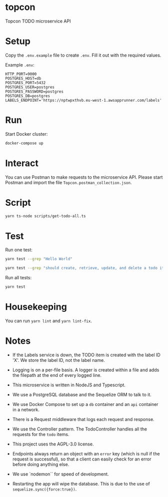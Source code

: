 # topcon

Topcon TODO microservice API


# Setup

Copy the `.env.example` file to create `.env`. Fill it out with the required values.

Example `.env`:  
```
HTTP_PORT=9000
POSTGRES_HOST=db
POSTGRES_PORT=5432
POSTGRES_USER=postgres
POSTGRES_PASSWORD=postgres
POSTGRES_DB=postgres
LABELS_ENDPOINT='https://nptwpxthvb.eu-west-1.awsapprunner.com/labels'
```


# Run

Start Docker cluster:

```bash
docker-compose up
```


# Interact

You can use Postman to make requests to the microservice API. Please start Postman and import the file `Topcon.postman_collection.json`.


# Script

```bash
yarn ts-node scripts/get-todo-all.ts
```


# Test

Run one test:

```bash
yarn test --grep "Hello World"

yarn test --grep "should create, retrieve, update, and delete a todo item"
```

Run all tests:

```bash
yarn test
```


# Housekeeping

You can run `yarn lint` and `yarn lint-fix`.


# Notes

* If the Labels service is down, the TODO item is created with the label ID 'X'. We store the label ID, not the label name.

* Logging is on a per-file basis. A logger is created within a file and adds the filepath at the end of every logged line.

* This microservice is written in NodeJS and Typescript.

* We use a PostgreSQL database and the Sequelize ORM to talk to it.

* We use Docker Compose to set up a `db` container and an `api` container in a network.

* There is a Request middleware that logs each request and response.

* We use the Controller pattern. The TodoController handles all the requests for the `todo` items.

* This project uses the AGPL-3.0 license.

* Endpoints always return an object with an `error` key (which is null if the request is successful), so that a client can easily check for an error before doing anything else.

* We use `nodemon`` for speed of development.

* Restarting the app will wipe the database. This is due to the use of `sequelize.sync({force:true})`.
